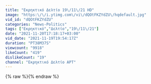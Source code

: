 ```yaml
---
title: "Εκρηκτικό Δελτίο 19\/11\/21 HD"
image: "https:\/\/i.ytimg.com\/vi\/dQOtFKZYdZU\/hqdefault.jpg"
vid_id: "dQOtFKZYdZU"
categories: "News-Politics"
tags: ["Εκρηκτικό","Δελτίο","19\/11\/21"]
date: "2021-11-20T17:18:17+03:00"
vid_date: "2021-11-19T19:54:17Z"
duration: "PT38M37S"
viewcount: "9918"
likeCount: "419"
dislikeCount: "19"
channel: "Εκρηκτικό Δελτίο ΑΡΤ"
---
```

{% raw %}{% endraw %}
